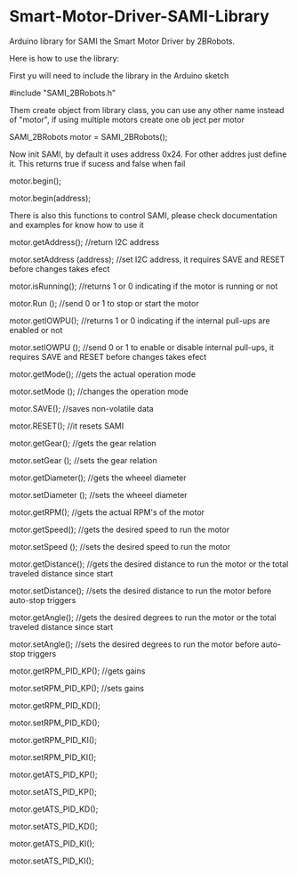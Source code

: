 # Smart-Motor-Driver-SAMI-Library
Arduino library for SAMI the Smart Motor Driver by 2BRobots.

Here is how to use the library: 

First yu will need to include the library in the Arduino sketch

#include "SAMI_2BRobots.h"

Them create object from library class, you can use any other name instead of "motor", if using multiple motors create one ob ject per motor

SAMI_2BRobots motor = SAMI_2BRobots();

Now init SAMI, by default it uses address 0x24. For other addres just define it. This returns true if sucess and false when fail

motor.begin();

motor.begin(address);

There is also this functions to control SAMI, please check documentation and examples for know how to use it

motor.getAddress(); //return I2C address

motor.setAddress (address); //set I2C address, it requires SAVE and RESET before changes takes efect

motor.isRunning(); //returns 1 or 0 indicating if the motor is running or not

motor.Run (); //send 0 or 1 to stop or start the motor 

motor.getIOWPU(); //returns 1 or 0 indicating if the internal pull-ups are enabled or not

motor.setIOWPU (); //send 0 or 1 to enable or disable internal pull-ups, it requires SAVE and RESET before changes takes efect

motor.getMode(); //gets the actual operation mode

motor.setMode (); //changes the operation mode

motor.SAVE(); //saves non-volatile data

motor.RESET(); //it resets SAMI

motor.getGear(); //gets the gear relation

motor.setGear (); //sets the gear relation

motor.getDiameter(); //gets the wheeel diameter

motor.setDiameter (); //sets the wheeel diameter

motor.getRPM(); //gets the actual RPM's of the motor

motor.getSpeed(); //gets the desired speed to run the motor

motor.setSpeed (); //sets the desired speed to run the motor

motor.getDistance(); //gets the desired distance to run the motor or the total traveled distance since start

motor.setDistance();  //sets the desired distance to run the motor before auto-stop triggers 

motor.getAngle(); //gets the desired degrees to run the motor or the total traveled distance since start

motor.setAngle();  //sets the desired degrees to run the motor before auto-stop triggers 

motor.getRPM_PID_KP(); //gets gains

motor.setRPM_PID_KP(); //sets gains 

motor.getRPM_PID_KD();

motor.setRPM_PID_KD(); 

motor.getRPM_PID_KI();

motor.setRPM_PID_KI(); 

motor.getATS_PID_KP();

motor.setATS_PID_KP();

motor.getATS_PID_KD();

motor.setATS_PID_KD();

motor.getATS_PID_KI();

motor.setATS_PID_KI(); 
